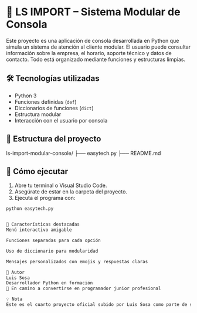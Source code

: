 # 🏢 LS IMPORT – Sistema Modular de Consola

Este proyecto es una aplicación de consola desarrollada en Python que simula un sistema de atención al cliente modular. El usuario puede consultar información sobre la empresa, el horario, soporte técnico y datos de contacto. Todo está organizado mediante funciones y estructuras limpias.

## 🛠 Tecnologías utilizadas

- Python 3
- Funciones definidas (`def`)
- Diccionarios de funciones (`dict`)
- Estructura modular
- Interacción con el usuario por consola

## 📂 Estructura del proyecto

ls-import-modular-console/ ├── easytech.py ├── README.md 


## 🚀 Cómo ejecutar

1. Abre tu terminal o Visual Studio Code.
2. Asegúrate de estar en la carpeta del proyecto.
3. Ejecuta el programa con:

```bash
python easytech.py


🎯 Características destacadas
Menú interactivo amigable

Funciones separadas para cada opción

Uso de diccionario para modularidad

Mensajes personalizados con emojis y respuestas claras

👤 Autor
Luis Sosa
Desarrollador Python en formación
💼 En camino a convertirse en programador junior profesional

💡 Nota
Este es el cuarto proyecto oficial subido por Luis Sosa como parte de su portafolio profesional en GitHub.
